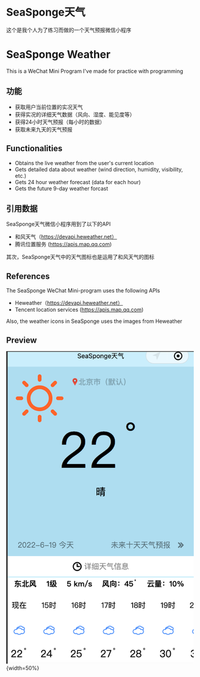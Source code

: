 # SeaSponge天气
这个是我个人为了练习而做的一个天气预报微信小程序  

# SeaSponge Weather
This is a WeChat Mini Program I've made for practice with programming

## 功能
* 获取用户当前位置的实况天气
* 获得实况的详细天气数据（风向、湿度、能见度等）
* 获得24小时天气预报（每小时的数据）
* 获取未来九天的天气预报

## Functionalities

* Obtains the live weather from the user's current location
* Gets detailed data about weather (wind direction, humidity, visibility, etc.)
* Gets 24 hour weather forecast (data for each hour)
* Gets the future 9-day weather forcast

## 引用数据
SeaSponge天气微信小程序用到了以下的API  

* 和风天气（https://devapi.heweather.net）
* 腾讯位置服务 (https://apis.map.qq.com)

其次，SeaSponge天气中的天气图标也是运用了和风天气的图标

## References
The SeaSponge WeChat Mini-program uses the following APIs

* Heweather（https://devapi.heweather.net）
* Tencent location services (https://apis.map.qq.com)

Also, the weather icons in SeaSponge uses the images from Heweather

## Preview

![Preview](./SeaSponge-weather-preview.png){width=50%}
